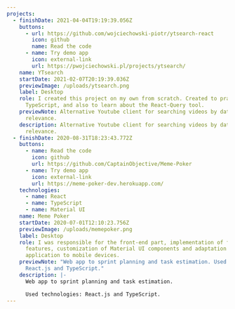 ```yaml
---
projects:
  - finishDate: 2021-04-04T19:19:39.056Z
    buttons:
      - url: https://github.com/wojciechowski-piotr/ytsearch-react
        icon: github
        name: Read the code
      - name: Try demo app
        icon: external-link
        url: https://pwojciechowski.pl/projects/ytsearch/
    name: YTsearch
    startDate: 2021-02-07T20:19:39.036Z
    previewImage: /uploads/ytsearch.png
    label: Desktop
    role: I created this project on my own from scratch. Created to practice React,
      TypeScript, and also to learn about the React-Query tool.
    previewNote: Alternative Youtube client for searching videos by date, views or
      relevance.
    description: Alternative Youtube client for searching videos by date, views or
      relevance.
  - finishDate: 2020-08-31T18:23:43.772Z
    buttons:
      - name: Read the code
        icon: github
        url: https://github.com/CaptainObjective/Meme-Poker
      - name: Try demo app
        icon: external-link
        url: https://meme-poker-dev.herokuapp.com/
    technologies:
      - name: React
      - name: TypeScript
      - name: Material UI
    name: Meme Poker
    startDate: 2020-07-01T12:10:23.756Z
    previewImage: /uploads/memepoker.png
    label: Desktop
    role: I was responsible for the front-end part, implementation of front-end
      features, customization of Material UI components and adaptation of the
      application to mobile devices.
    previewNote: "Web app to sprint planning and task estimation. Used technologies:
      React.js and TypeScript."
    description: |-
      Web app to sprint planning and task estimation.

      Used technologies: React.js and TypeScript.
---
```

